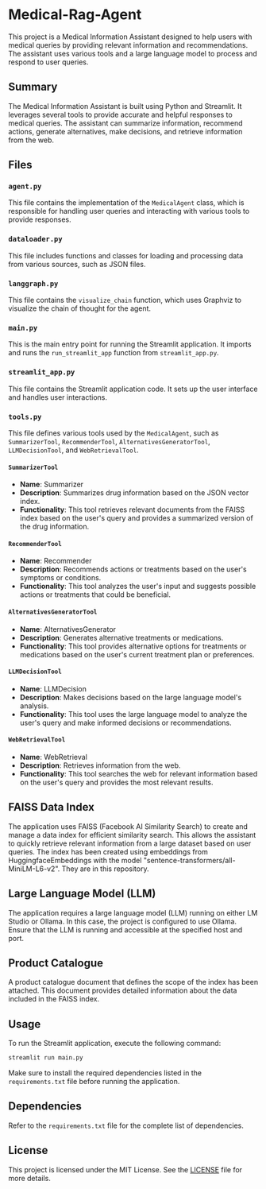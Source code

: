 # Medical-Rag-Agent

This project is a Medical Information Assistant designed to help users with medical queries by providing relevant information and recommendations. The assistant uses various tools and a large language model to process and respond to user queries.

## Summary

The Medical Information Assistant is built using Python and Streamlit. It leverages several tools to provide accurate and helpful responses to medical queries. The assistant can summarize information, recommend actions, generate alternatives, make decisions, and retrieve information from the web.

## Files

### `agent.py`
This file contains the implementation of the `MedicalAgent` class, which is responsible for handling user queries and interacting with various tools to provide responses.

### `dataloader.py`
This file includes functions and classes for loading and processing data from various sources, such as JSON files.

### `langgraph.py`
This file contains the `visualize_chain` function, which uses Graphviz to visualize the chain of thought for the agent.

### `main.py`
This is the main entry point for running the Streamlit application. It imports and runs the `run_streamlit_app` function from `streamlit_app.py`.

### `streamlit_app.py`
This file contains the Streamlit application code. It sets up the user interface and handles user interactions.

### `tools.py`
This file defines various tools used by the `MedicalAgent`, such as `SummarizerTool`, `RecommenderTool`, `AlternativesGeneratorTool`, `LLMDecisionTool`, and `WebRetrievalTool`.

#### `SummarizerTool`
- **Name**: Summarizer
- **Description**: Summarizes drug information based on the JSON vector index.
- **Functionality**: This tool retrieves relevant documents from the FAISS index based on the user's query and provides a summarized version of the drug information.

#### `RecommenderTool`
- **Name**: Recommender
- **Description**: Recommends actions or treatments based on the user's symptoms or conditions.
- **Functionality**: This tool analyzes the user's input and suggests possible actions or treatments that could be beneficial.

#### `AlternativesGeneratorTool`
- **Name**: AlternativesGenerator
- **Description**: Generates alternative treatments or medications.
- **Functionality**: This tool provides alternative options for treatments or medications based on the user's current treatment plan or preferences.

#### `LLMDecisionTool`
- **Name**: LLMDecision
- **Description**: Makes decisions based on the large language model's analysis.
- **Functionality**: This tool uses the large language model to analyze the user's query and make informed decisions or recommendations.

#### `WebRetrievalTool`
- **Name**: WebRetrieval
- **Description**: Retrieves information from the web.
- **Functionality**: This tool searches the web for relevant information based on the user's query and provides the most relevant results.

## FAISS Data Index

The application uses FAISS (Facebook AI Similarity Search) to create and manage a data index for efficient similarity search. This allows the assistant to quickly retrieve relevant information from a large dataset based on user queries.
The index has been created using embeddings from HuggingfaceEmbeddings with the model "sentence-transformers/all-MiniLM-L6-v2".
They are in this repository.

## Large Language Model (LLM)

The application requires a large language model (LLM) running on either LM Studio or Ollama. In this case, the project is configured to use Ollama. Ensure that the LLM is running and accessible at the specified host and port.

## Product Catalogue

A product catalogue document that defines the scope of the index has been attached. This document provides detailed information about the data included in the FAISS index.


## Usage

To run the Streamlit application, execute the following command:

```sh
streamlit run main.py
```

Make sure to install the required dependencies listed in the `requirements.txt` file before running the application.

## Dependencies

Refer to the `requirements.txt` file for the complete list of dependencies.

## License

This project is licensed under the MIT License. See the [LICENSE](../LICENSE) file for more details.
```

